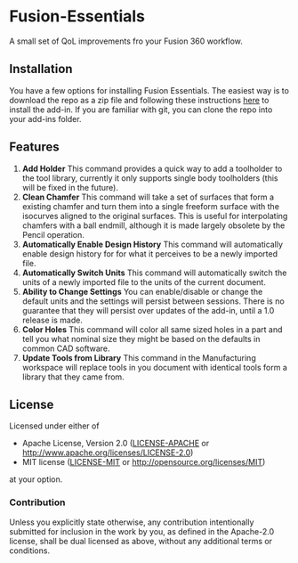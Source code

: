 # Fusion-Essentials
 A small set of QoL improvements fro your Fusion 360 workflow.

## Installation
You have a few options for installing Fusion Essentials. The easiest way is to download the repo as a zip file and following these instructions [here](https://medium.com/@arstein/installing-and-running-fusion-360-add-ins-3ffcd7546adc) to install the add-in.
If you are familiar with git, you can clone the repo into your add-ins folder.

## Features
1. **Add Holder** This command provides a quick way to add a toolholder to the tool library, currently it only supports single body toolholders (this will be fixed in the future).
2. **Clean Chamfer** This command will take a set of surfaces that form a existing chamfer and turn them into a single freeform surface with the isocurves aligned to the original surfaces. This is useful for interpolating chamfers with a ball endmill, although it is made largely obsolete by the Pencil operation.
3. **Automatically Enable Design History** This command will automatically enable design history for for what it perceives to be a newly imported file.
4. **Automatically Switch Units** This command will automatically switch the units of a newly imported file to the units of the current document.
5. **Ability to Change Settings** You can enable/disable or change the default units and the settings will persist between sessions. There is no guarantee that they will persist over updates of the add-in, until a 1.0 release is made.
6. **Color Holes** This command will color all same sized holes in a part and tell you what nominal size they might be based on the defaults in common CAD software.
7. **Update Tools from Library** This command in the Manufacturing workspace will replace tools in you document with identical tools form a library that they came from.

## License

Licensed under either of

- Apache License, Version 2.0 ([LICENSE-APACHE](LICENSE-APACHE) or
  http://www.apache.org/licenses/LICENSE-2.0)
- MIT license ([LICENSE-MIT](LICENSE-MIT) or http://opensource.org/licenses/MIT)

at your option.

### Contribution

Unless you explicitly state otherwise, any contribution intentionally submitted for inclusion in the
work by you, as defined in the Apache-2.0 license, shall be dual licensed as above, without any
additional terms or conditions.